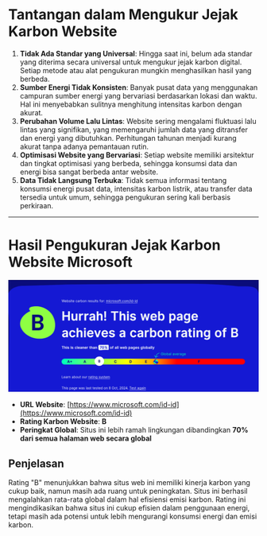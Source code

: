 # Tantangan dalam Mengukur Jejak Karbon Website

1. **Tidak Ada Standar yang Universal**: Hingga saat ini, belum ada standar yang diterima secara universal untuk mengukur jejak karbon digital. Setiap metode atau alat pengukuran mungkin menghasilkan hasil yang berbeda.
2. **Sumber Energi Tidak Konsisten**: Banyak pusat data yang menggunakan campuran sumber energi yang bervariasi berdasarkan lokasi dan waktu. Hal ini menyebabkan sulitnya menghitung intensitas karbon dengan akurat.
3. **Perubahan Volume Lalu Lintas**: Website sering mengalami fluktuasi lalu lintas yang signifikan, yang memengaruhi jumlah data yang ditransfer dan energi yang dibutuhkan. Perhitungan tahunan menjadi kurang akurat tanpa adanya pemantauan rutin.
4. **Optimisasi Website yang Bervariasi**: Setiap website memiliki arsitektur dan tingkat optimisasi yang berbeda, sehingga konsumsi data dan energi bisa sangat berbeda antar website.
5. **Data Tidak Langsung Terbuka**: Tidak semua informasi tentang konsumsi energi pusat data, intensitas karbon listrik, atau transfer data tersedia untuk umum, sehingga pengukuran sering kali berbasis perkiraan.

---

# Hasil Pengukuran Jejak Karbon Website Microsoft

![Website Carbon Rating for Microsoft](../screenshots/microsoft-id.png)

- **URL Website**: [https://www.microsoft.com/id-id](https://www.microsoft.com/id-id)
- **Rating Karbon Website**: **B**
- **Peringkat Global**: Situs ini lebih ramah lingkungan dibandingkan **70% dari semua halaman web secara global**

## Penjelasan

Rating "B" menunjukkan bahwa situs web ini memiliki kinerja karbon yang cukup baik, namun masih ada ruang untuk peningkatan. Situs ini berhasil mengalahkan rata-rata global dalam hal efisiensi emisi karbon. Rating ini mengindikasikan bahwa situs ini cukup efisien dalam penggunaan energi, tetapi masih ada potensi untuk lebih mengurangi konsumsi energi dan emisi karbon.
